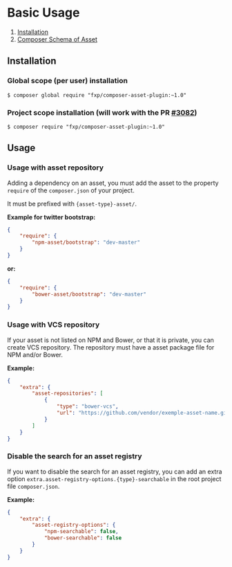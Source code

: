Basic Usage
===========

1. [Installation](index.md)
2. [Composer Schema of Asset](schema.md)

## Installation

### Global scope (per user) installation

```shell
$ composer global require "fxp/composer-asset-plugin:~1.0"
```

### Project scope installation (will work with the PR [#3082](https://github.com/composer/composer/pull/3082))

```shell
$ composer require "fxp/composer-asset-plugin:~1.0"
```

## Usage

### Usage with asset repository

Adding a dependency on an asset, you must add the asset to the property
`require` of the `composer.json` of your project.

It must be prefixed with `{asset-type}-asset/`.

**Example for twitter bootstrap:**

```json
{
    "require": {
        "npm-asset/bootstrap": "dev-master"
    }
}
```

**or:**

```json
{
    "require": {
        "bower-asset/bootstrap": "dev-master"
    }
}
```

### Usage with VCS repository

If your asset is not listed on NPM and Bower, or that it is private, you can
create VCS repository. The repository must have a asset package file for NPM
and/or Bower.

**Example:**

```json
{
    "extra": {
        "asset-repositories": [
            {
                "type": "bower-vcs",
                "url": "https://github.com/vendor/exemple-asset-name.git"
            }
        ]
    }
}
```

### Disable the search for an asset registry

If you want to disable the search for an asset registry, you can add an extra
option `extra.asset-registry-options.{type}-searchable` in the root project
file `composer.json`.

**Example:**

```json
{
    "extra": {
        "asset-registry-options": {
            "npm-searchable": false,
            "bower-searchable": false
        }
    }
}
```
